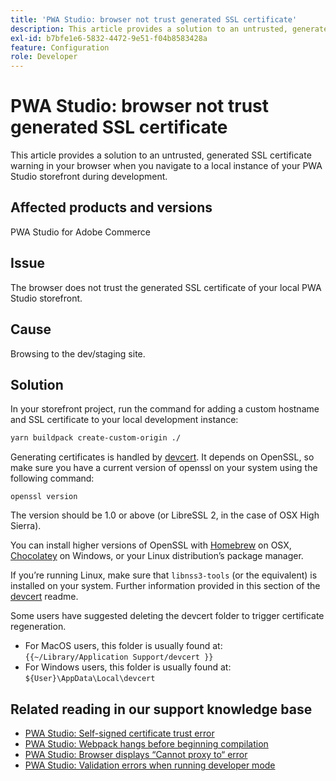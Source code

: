 ```yaml
---
title: 'PWA Studio: browser not trust generated SSL certificate'
description: This article provides a solution to an untrusted, generated SSL certificate warning in your browser when you navigate to a local instance of your PWA Studio storefront during development.
exl-id: b7bfe1e6-5832-4472-9e51-f04b8583428a
feature: Configuration
role: Developer
---
```

# PWA Studio: browser not trust generated SSL certificate

This article provides a solution to an untrusted, generated SSL certificate warning in your browser when you navigate to a local instance of your PWA Studio storefront during development.

## Affected products and versions

PWA Studio for Adobe Commerce

## Issue

The browser does not trust the generated SSL certificate of your local PWA Studio storefront.

## Cause

Browsing to the dev/staging site.

## Solution

In your storefront project, run the command for adding a custom hostname and SSL certificate to your local development instance:

```sh
yarn buildpack create-custom-origin ./
```

Generating certificates is handled by [devcert](https://github.com/davewasmer/devcert). It depends on OpenSSL, so make sure you have a current version of openssl on your system using the following command:

`openssl version`

The version should be 1.0 or above (or LibreSSL 2, in the case of OSX High Sierra).

You can install higher versions of OpenSSL with [Homebrew](https://brew.sh/) on OSX, [Chocolatey](https://chocolatey.org/) on Windows, or your Linux distribution’s package manager.

If you’re running Linux, make sure that `libnss3-tools` (or the equivalent) is installed on your system. Further information provided in this section of the [devcert](https://github.com/davewasmer/devcert#skipcertutil) readme.

Some users have suggested deleting the devcert folder to trigger certificate regeneration.

* For MacOS users, this folder is usually found at: `{{~/Library/Application Support/devcert }}`
* For Windows users, this folder is usually found at: `${User}\AppData\Local\devcert`

## Related reading in our support knowledge base

* [PWA Studio: Self-signed certificate trust error](https://support.magento.com/hc/en-us/articles/360038973172)
* [PWA Studio: Webpack hangs before beginning compilation](/help/troubleshooting/miscellaneous/pwa-studio-webpack-hangs-before-beginning-compilation.md)
* [PWA Studio: Browser displays “Cannot proxy to“ error](/help/troubleshooting/miscellaneous/pwa-studio-browser-displays-cannot-proxy-to-error.md)
* [PWA Studio: Validation errors when running developer mode](/help/troubleshooting/miscellaneous/pwa-studio-validation-errors-when-running-developer-mode.md)
